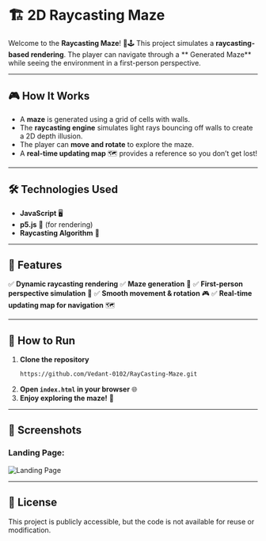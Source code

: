 # 🏗️ 2D Raycasting Maze

Welcome to the **Raycasting Maze**! 🔦🕹️ This project simulates a **raycasting-based rendering**. The player can navigate through a ** Generated Maze** while seeing the environment in a first-person perspective.

---

## 🎮 How It Works

- A **maze** is generated using a grid of cells with walls.
- The **raycasting engine** simulates light rays bouncing off walls to create a 2D depth illusion.
- The player can **move and rotate** to explore the maze.
- A **real-time updating map** 🗺️ provides a reference so you don’t get lost!

---

## 🛠️ Technologies Used

- **JavaScript** 🖥️
- **p5.js** 🎨 (for rendering)
- **Raycasting Algorithm** 📡

---

## 🚀 Features

✅ **Dynamic raycasting rendering**
✅ **Maze generation** 🏰
✅ **First-person perspective simulation** 👀
✅ **Smooth movement & rotation** 🎮
✅ **Real-time updating map for navigation** 🗺️

---

## 📜 How to Run

1. **Clone the repository**
   ```bash
   https://github.com/Vedant-0102/RayCasting-Maze.git
   ```
2. **Open `index.html` in your browser** 🌐
3. **Enjoy exploring the maze!** 🎉

---

## 📸 Screenshots

### Landing Page:
![Landing Page]()


---

## 📜 License
This project is publicly accessible, but the code is not available for reuse or modification.

